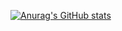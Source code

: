[![Anurag's GitHub stats](https://github-readme-stats.vercel.app/api?username=gandalf279)](https://github.com/anuraghazra/github-readme-stats)
